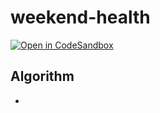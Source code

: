 # weekend-health
[![Open in CodeSandbox](https://img.shields.io/badge/Open_in-CodeSandbox-659df7.svg?style=flat-square)](https://codesandbox.io/s/github/neoskx/weekend-health)

## Algorithm
*
